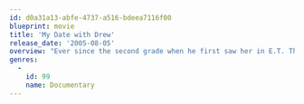 ```yaml
---
id: d0a31a13-abfe-4737-a516-bdeea7116f00
blueprint: movie
title: 'My Date with Drew'
release_date: '2005-08-05'
overview: "Ever since the second grade when he first saw her in E.T. The Extraterrestrial, Brian Herzlinger has had a crush on Drew Barrymore. Now, 20 years later he's decided to try to fulfill his lifelong dream by asking her for a date. There's one small problem: She's Drew Barrymore and he's, well, Brian Herzlinger, a broke 27-year-old aspiring filmmaker from New Jersey."
genres:
  -
    id: 99
    name: Documentary
---
```

